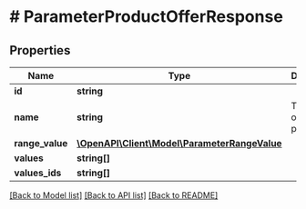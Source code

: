 # # ParameterProductOfferResponse

## Properties

Name | Type | Description | Notes
------------ | ------------- | ------------- | -------------
**id** | **string** |  | [optional]
**name** | **string** | The name of the parameter. | [optional]
**range_value** | [**\OpenAPI\Client\Model\ParameterRangeValue**](ParameterRangeValue.md) |  | [optional]
**values** | **string[]** |  | [optional]
**values_ids** | **string[]** |  | [optional]

[[Back to Model list]](../../README.md#models) [[Back to API list]](../../README.md#endpoints) [[Back to README]](../../README.md)

